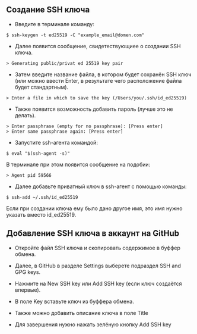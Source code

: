 ## Создание SSH ключа
* Введите в терминале команду:
```
$ ssh-keygen -t ed25519 -C "example_email@domen.com"
```

* Далее появится сообщение, свидетествующиее о создании SSH ключа.
```
> Generating public/privat ed 25519 key pair
```

* Затем введите название файла, в котором будет сохранён SSH ключ (или можно ввести Enter, в результате чего расположение файла будет стандартным).
```
> Enter a file in which to save the key (/Users/you/.ssh/id_ed25519)
```

* Также появится возможность добавить пароль (лучше это не делать).
```
> Enter passphrase (empty for no passphrase): [Press enter]
> Enter same passphrase again: [Press enter]
```

* Запустите ssh-агента командой:
```
$ eval "$(ssh-agent -s)"
```
В терминале при этом появится сообщение на подобии:
```
> Agent pid 59566
```

* Далее добавьте приватный ключ в ssh-агент с помощью команды:
```
$ ssh-add ~/.ssh/id_ed25519
```
Если при создании ключа ему было дано другое имя, это имя нужно указать вместо id_ed25519.

## Добавление SSH ключа в аккаунт на GitHub

* Откройте файл SSH ключа и скопировать содержимое в буффер обмена.

* Далее, в GitHub в разделе Settings выберете подраздел SSH and GPG keys.

* Нажмите на New SSH key или Add SSH key (если ключ создаётся впервые).

* В поле Key вставьте ключ из буффера обмена.

* Также можно добавить описание ключа в поле Title

* Для завершения нужно нажать зелёную кнопку Add SSH key
